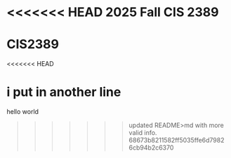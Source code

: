<<<<<<< HEAD
2025 Fall CIS 2389
=======
# CIS2389
<<<<<<< HEAD

i put in another line 
=======
hello world
>>>>>>> updated README>md with more valid info.
>>>>>>> 68673b8211582ff5035ffe6d79826cb94b2c6370
